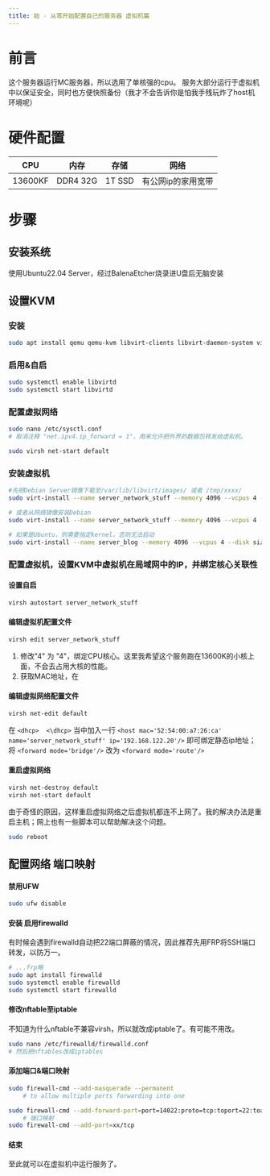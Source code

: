 ```yaml
---
title: 始 - 从零开始配置自己的服务器 虚拟机篇
---
```

# 前言
这个服务器运行MC服务器，所以选用了单核强的cpu。
服务大部分运行于虚拟机中以保证安全，同时也方便快照备份（我才不会告诉你是怕我手残玩炸了host机环境呢）

# 硬件配置

| CPU | 内存 | 存储 | 网络 |
| ----- | ----- | ----- | ----- |
| 13600KF | DDR4 32G | 1T SSD | 有公网ip的家用宽带 |

# 步骤

## 安装系统
使用Ubuntu22.04 Server，经过BalenaEtcher烧录进U盘后无脑安装
## 设置KVM
### 安装
``` bash
sudo apt install qemu qemu-kvm libvirt-clients libvirt-daemon-system virtinst bridge-utils
```
### 启用&自启
``` bash
sudo systemctl enable libvirtd
sudo systemctl start libvirtd
```

### 配置虚拟网络
``` bash
sudo nano /etc/sysctl.conf
# 取消注释 "net.ipv4.ip_forward = 1"，用来允许把外界的数据包转发给虚拟机。

sudo virsh net-start default
```

### 安装虚拟机
``` bash
#先把Debian Server镜像下载至/var/lib/libvirt/images/ 或者 /tmp/xxxx/
sudo virt-install --name server_network_stuff --memory 4096 --vcpus 4 --disk size=16 --location /tmp/linux_installer_image/debian-11.6.0-amd64-DVD-1.iso --os-variant debian11 --graphics none --extra-args 'console=ttyS0,115200n8 --- console=ttyS0,115200n8'

# 或者从网络镜像安装Debian
sudo virt-install --name server_network_stuff --memory 4096 --vcpus 4 --disk size=16 --location http://ftp.us.debian.org/debian/dists/stable/main/installer-amd64/ --os-variant debian11 --graphics none --extra-args 'console=ttyS0,115200n8 --- console=ttyS0,115200n8'

# 如果是Ubuntu，则需要指定kernel，否则无法启动
sudo virt-install --name server_blog --memory 4096 --vcpus 4 --disk size=16 --location /var/lib/libvirt/images/ubuntu-20.04.5-live-server-amd64.iso,kernel=casper/vmlinuz,initrd=casper/initrd --os-variant ubuntu20.04 --graphics none --extra-args 'console=ttyS0,115200n8 --- console=ttyS0,115200n8'
```

### 配置虚拟机，设置KVM中虚拟机在局域网中的IP，并绑定核心关联性

#### 设置自启
```bash
virsh autostart server_network_stuff
```

#### 编辑虚拟机配置文件
```bash
virsh edit server_network_stuff
```
1. 修改"<vcpu placement='static'>4</vcpu>" 为 "<vcpu placement='static' cpuset='12-15'>4</vcpu>"，绑定CPU核心。这里我希望这个服务跑在13600K的小核上面，不会去占用大核的性能。
2. 获取MAC地址，在
        <interface type='network'>
            <mac address='52:54:00:a7:26:ca'/>

#### 编辑虚拟网络配置文件
```bash
virsh net-edit default
```
在
` <dhcp>  <\dhcp> `
当中加入一行
	`<host mac='52:54:00:a7:26:ca' name='server_network_stuff' ip='192.168.122.20'/>`
即可绑定静态ip地址；
将
	`<forward mode='bridge'/>`
改为
	`<forward mode='route'/>`

#### 重启虚拟网络
```bash
virsh net-destroy default
virsh net-start default
```
由于奇怪的原因，这样重启虚拟网络之后虚拟机都连不上网了。我的解决办法是重启主机；网上也有一些脚本可以帮助解决这个问题。
```bash
sudo reboot
```


## 配置网络 端口映射

#### 禁用UFW
```bash
sudo ufw disable
```

#### 安装 启用firewalld
有时候会遇到firewalld自动把22端口屏蔽的情况，因此推荐先用FRP将SSH端口转发，以防万一。
```bash
# ...frp略
sudo apt install firewalld
sudo systemctl enable firewalld
sudo systemctl start firewalld
```
#### 修改nftable至iptable
不知道为什么nftable不兼容virsh，所以就改成iptable了。有可能不用改。
```bash
sudo nano /etc/firewalld/firewalld.conf
# 然后把nftables改成iptables
```
#### 添加端口&端口映射

```bash
sudo firewall-cmd --add-masquerade --permanent
    # to allow multiple ports forwarding into one

sudo firewall-cmd --add-forward-port=port=14022:proto=tcp:toport=22:toaddr=192.168.122.20 --permanent --zone=public
    # 端口映射
sudo firewall-cmd --add-port=xx/tcp

```
#### 结束
至此就可以在虚拟机中运行服务了。


